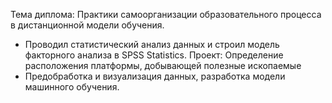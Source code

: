 Тема диплома: Практики самоорганизации образовательного процесса в дистанционной модели обучения.  
- Проводил статистический анализ данных и строил модель факторного анализа в SPSS Statistics.
Проект: Определение расположения платформы, добывающей полезные ископаемые
- Предобработка и визуализация данных, разработка модели машинного обучения.
